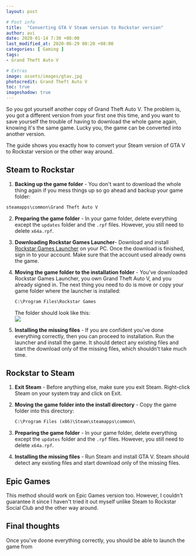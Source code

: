 ```yaml
---
layout: post

# Post info
title:  "Converting GTA V Steam version to Rockstar version"
author: avi
date: 2020-01-14 7:30 +08:00
last_modified_at: 2020-06-29 00:20 +08:00
categories: [ Gaming ]
tags:
- Grand Theft Auto V

# Extras
image: assets/images/gtav.jpg
photocredit: Grand Theft Auto V
toc: true
imageshadow: true
---
```


So you got yourself another copy of Grand Theft Auto V. The problem is, you got a different version from your first one this time, and you want to save yourself the trouble of having to download the whole game again, knowing it's the same game. Lucky you, the game can be converted into another version.

The guide shows you exactly how to convert your Steam version of GTA V to Rockstar version or the other way around.

## Steam to Rockstar

1. **Backing up the game folder** - You don't want to download the whole thing again if you mess things up so go ahead and backup your game folder:
```cmd
steamapps\common\Grand Theft Auto V
```

2. **Preparing the game folder** - In your game folder, delete everything except the `updates` folder and the `.rpf` files.
    However, you still need to delete `x64a.rpf`.

3. **Downloading Rockstar Games Launcher**- Download and install <a href="https://socialclub.rockstargames.com/rockstar-games-launcher" target="blank">Rockstar Games Launcher</a> on your PC. Once the download is finished, sign in to your account. Make sure that the account used already owns the game.

4. **Moving the game folder to the installation folder** - You've downloaded Rockstar Games Launcher, you own Grand Theft Auto V, and you already signed in. The next thing you need to do is move or copy your game folder where the launcher is installed:
    ```cmd
    C:\Program Files\Rockstar Games
    ```
    The folder should look like this:<br>
    ![](https://i.imgur.com/y9ECbgl.png)

5. **Installing the missing files** - If you are confident you've done everything correctly, then you can proceed to installation. Run the launcher and install the game. It should detect any existing files and start the download only of the missing files, which shouldn't take much time.

## Rockstar to Steam

1. **Exit Steam** - Before anything else, make sure you exit Steam. Right-click Steam on your system tray and click on Exit.

2. **Moving the game folder into the install directory** - Copy the game folder into this directory:
    ```cmd
    C:\Program Files (x86)\Steam\steamapps\common\
    ```
3. **Preparing the game folder** - In your game folder, delete everything except the `updates` folder and the `.rpf` files. However, you still need to delete `x64a.rpf`.

4. **Installing the missing files** - Run Steam and install GTA V. Steam should detect any existing files and start download only of the missing files.

## Epic Games

This method should work on Epic Games version too. However, I couldn't guarantee it since I haven't tried it out myself unlike Steam to Rockstar Social Club and the other way around.

## Final thoughts
Once you've doone everything correctly, you should be able to launch the game from

